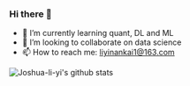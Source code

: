 ### Hi there 👋

<!--
**Joshua-li-yi/Joshua-li-yi** is a ✨ _special_ ✨ repository because its `README.md` (this file) appears on your GitHub profile.

Here are some ideas to get you started:

- 🔭 I’m currently working on ...
- 🌱 I’m currently learning ...
- 👯 I’m looking to collaborate on ...
- 🤔 I’m looking for help with ...
- 💬 Ask me about ...
- 📫 How to reach me: ...
- 😄 Pronouns: ...
- ⚡ Fun fact: ...
-->

- 🌱 I’m currently learning quant, DL and ML
- 👯 I’m looking to collaborate on data science
- 📫 How to reach me: liyinankai1@163.com

![Joshua-li-yi's github stats](https://github-readme-stats.vercel.app/api?username=Joshua-li-yi&show_icons=true&title_color=fff&icon_color=79ff97&text_color=9f9f9f&bg_color=151515)
